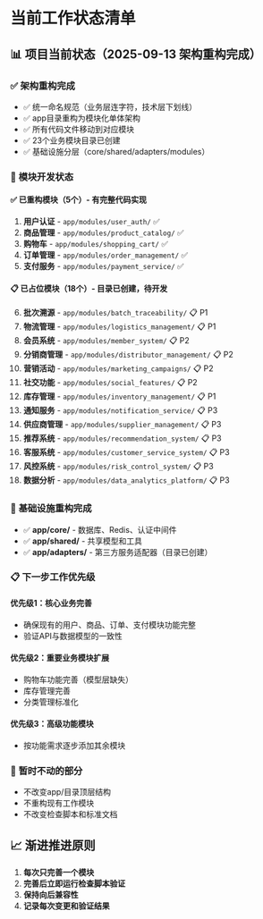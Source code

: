 # 当前工作状态清单

## 📊 项目当前状态（2025-09-13 架构重构完成）

### ✅ **架构重构完成**
- ✅ 统一命名规范（业务层连字符，技术层下划线）
- ✅ app目录重构为模块化单体架构
- ✅ 所有代码文件移动到对应模块
- ✅ 23个业务模块目录已创建
- ✅ 基础设施分层（core/shared/adapters/modules）

### 🔄 **模块开发状态**

#### ✅ 已重构模块（5个）- 有完整代码实现
1. **用户认证** - `app/modules/user_auth/` ✅
2. **商品管理** - `app/modules/product_catalog/` ✅  
3. **购物车** - `app/modules/shopping_cart/` ✅
4. **订单管理** - `app/modules/order_management/` ✅
5. **支付服务** - `app/modules/payment_service/` ✅

#### 📋 已占位模块（18个）- 目录已创建，待开发
6. **批次溯源** - `app/modules/batch_traceability/` 📋 P1
7. **物流管理** - `app/modules/logistics_management/` 📋 P1  
8. **会员系统** - `app/modules/member_system/` 📋 P2
9. **分销商管理** - `app/modules/distributor_management/` 📋 P2
10. **营销活动** - `app/modules/marketing_campaigns/` 📋 P2
11. **社交功能** - `app/modules/social_features/` 📋 P2
12. **库存管理** - `app/modules/inventory_management/` 📋 P1
13. **通知服务** - `app/modules/notification_service/` 📋 P3
14. **供应商管理** - `app/modules/supplier_management/` 📋 P3
15. **推荐系统** - `app/modules/recommendation_system/` 📋 P3
16. **客服系统** - `app/modules/customer_service_system/` 📋 P3
17. **风控系统** - `app/modules/risk_control_system/` 📋 P3
18. **数据分析** - `app/modules/data_analytics_platform/` 📋 P3

### 🔧 **基础设施重构完成**
- ✅ **app/core/** - 数据库、Redis、认证中间件
- ✅ **app/shared/** - 共享模型和工具
- ✅ **app/adapters/** - 第三方服务适配器（目录已创建）

### 📋 **下一步工作优先级**

#### 优先级1：核心业务完善
- 确保现有的用户、商品、订单、支付模块功能完整
- 验证API与数据模型的一致性

#### 优先级2：重要业务模块扩展
- 购物车功能完善（模型层缺失）
- 库存管理完善
- 分类管理标准化

#### 优先级3：高级功能模块
- 按功能需求逐步添加其余模块

### 🚫 **暂时不动的部分**
- 不改变app/目录顶层结构
- 不重构现有工作模块
- 不改变检查脚本和标准文档

## 📈 **渐进推进原则**
1. **每次只完善一个模块**
2. **完善后立即运行检查脚本验证**
3. **保持向后兼容性**
4. **记录每次变更和验证结果**